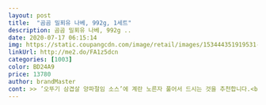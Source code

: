 ```yaml
---
layout: post 
title:  "곰곰 밀푀유 나베, 992g, 1세트" 
description: 곰곰 밀푀유 나베, 992g ..
date: 2020-07-17 06:15:14 
img: https://static.coupangcdn.com/image/retail/images/153444351919531-f84a274e-6f72-4bfb-ba34-4ac3c58f3480.jpg 
linkUrl: http://me2.do/FA1z5dcn 
categories: [1003] 
color: BD24A9 
price: 13780 
author: brandMaster 
cont: >> ’오뚜기 삼겹살 양파절임 소스’에 계란 노른자 풀어서 드시는 것을 추천합니다.<br/><br/>>> 고기 누린내에 예민한 편이 아닌데, 이건 맛있는 생고기 냄새가 아니라 진짜 찐 누린내입니다.<br/><br/>>> 그나마 자극 + 인위적인 맛이 확 나지 않아서 괜찮았습니다.<br/><br/>>> 다만, 씻어내고 손질하는데 불순물이 많더군요.<br/><br/>>> 밀푀유 모양을 만들었다면, 만들어서 넣은 냄비에 우려낸 육수를 부어주면 됩니다.<br/><br/>>> 센 불에 10분 정도 확 우려내는 것을 추천합니다.<br/><br/>>> 엄청 작은 냄비가 아닌 이상 빽빽하게 채소 + 고기 레이어가 밀집한 느낌을 내기에 정말 양이 부족해요.<br/><br/>>> 육수 국물 소스는 1팩 다 넣었습니다.<br/> 다 넣어도 자극적이지 않아요.<br/><br/>>> 참소스는 뭔가 라이트한 간장인데 짜기만 해서 별로입니다.<br/><br/>>> 채소에서 수분이 나오기 때문에 굳이 더 물을 넣을 필요는 없어 보이더라고요.<br/><br/>>> 처음엔 밀푀유로 하려다 갑자기 짜증이 몰려와서 걍 덩어리째 잘라 넣었네요.<br/><br/>>> 피넛 소스 좋아하는데 이 소스는 물처럼 묽고 맛이 너어어어어어어어무 연하네요.<br/><br/><br/> - 가장 큰 걱정이 물 조절이었는데, 저는 일반 머그 4컵 분량을 넣었습니다.<br/><br/><br/> - 고기는 넣기 전 후추와 술을 뿌려서 누린내 잡니라 개고생했습니다.<br/><br/><br/> - 국물 소스로 육수를 따로 우려냈는데도, 라이트하고 풍미는 약한 편입니다.<br/><br/> 
---
```

 